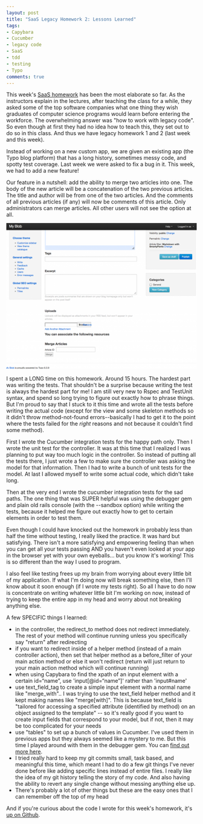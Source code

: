 ```yaml
---
layout: post
title: "SaaS Legacy Homework 2: Lessons Learned"
tags:
- Capybara
- Cucumber
- legacy code
- SaaS
- tdd
- testing
- Typo
comments: true
---
```


This week's <a href="https://www.edx.org/course/engineering-software-service-part-2-uc-berkeleyx-cs169-2x">SaaS homework</a> has been the most elaborate so far. As the instructors explain in the lectures, after teaching the class for a while, they asked some of the top software companies what one thing they wish graduates of computer science programs would learn before entering the workforce. The overwhelming answer was "how to work with legacy code". So even though at first they had no idea how to teach this, they set out to do so in this class. And thus we have legacy homework 1 and 2 (last week and this week).

Instead of working on a new custom app, we are given an existing app (the Typo blog platform) that has a long history, sometimes messy code, and spotty test coverage. Last week we were asked to fix a bug in it. This week, we had to add a new feature!

Our feature in a nutshell: add the ability to merge two articles into one. The body of the new article will be a concatenation of the two previous articles. The title and author will be from one of the two articles. And the comments of all previous articles (if any) will now be comments of this article. Only administrators can merge articles. All other users will not see the option at all.

<a href="images/typo_merge_feature.png"><img src="images/typo_merge_feature-sm.png" alt="picture of what the typo merge feature should look like" /></a>

I spent a LONG time on this homework. Around 15 hours. The hardest part was writing the tests. That shouldn't be a surprise because writing the test is always the hardest part for me! I am still very new to Rspec and TestUnit syntax, and spend so long trying to figure out exactly how to phrase things. But I'm proud to say that I stuck to it this time and wrote all the tests before writing the actual code (except for the view and some skeleton methods so it didn't throw method-not-found errors--basically I had to get it to the point where the tests failed for the <em>right</em> reasons and not because it couldn't find some method).

First I wrote the Cucumber integration tests for the happy path only. Then I wrote the unit test for the controller. It was at this time that I realized I was planning to put way too much logic in the controller. So instead of putting all the tests there, I just wrote a few to make sure the controller was asking the model for that information. Then I had to write a bunch of unit tests for the model. At last I allowed myself to write some actual code, which didn't take long.

Then at the very end I wrote the cucumber integration tests for the sad paths. The one thing that was SUPER helpful was using the debugger gem and plain old rails console (with the --sandbox option) while writing the tests, because it helped me figure out exactly how to get to certain elements in order to test them.

Even though I could have knocked out the homework in probably less than half the time without testing, I really liked the practice. It was hard but satisfying. There isn't a more satisfying and empowering feeling than when you can get all your tests passing AND you haven't even looked at your app in the browser yet with your own eyeballs... but you know it's working! This is so different than the way I used to program.

I also feel like testing frees up my brain from worrying about every little bit of my application. If what I'm doing now will break something else, then I'll know about it soon enough (if I wrote my tests right). So all I have to do now is concentrate on writing whatever little bit I'm working on now, instead of trying to keep the entire app in my head and worry about not breaking anything else.

A few SPECIFIC things I learned:
<ul>
	<li>in the controller, the redirect_to method does not redirect immediately. The rest of your method will continue running unless you specifically say "return" after redirecting</li>
	<li>if you want to redirect inside of a helper method (instead of a main controller action), then set that helper method as a before_filter of your main action method or else it won't redirect (return will just return to your main action method which will continue running)</li>
	<li>when using Capybara to find the xpath of an input element with a certain id=“name”, use 'input[@id=“name”]' rather than 'input#name'</li>
	<li>use text_field_tag to create a simple input element with a normal name like "merge_with".. I was trying to use the text_field helper method and it kept making names like "merge[with]". This is because text_field is "tailored for accessing a specified attribute (identified by method) on an object assigned to the template" -- so it's really good if you want to create input fields that correspond to your model, but if not, then it may be too complicated for your needs</li>
	<li>use "tables" to set up a bunch of values in Cucumber. I've used them in previous apps but they always seemed like a mystery to me. But this time I played around with them in the debugger gem. You can <a href="http://www.ruby-doc.org/gems/docs/d/davidtrogers-cucumber-0.6.2/Cucumber/Ast/Table.html">find out more here</a>.</li>
	<li>I tried really hard to keep my git commits small, task based, and meaningful this time, which meant I had to do a few git things I've never done before like adding specific lines instead of entire files. I really like the idea of my git history telling the story of my code. And also having the ability to revert any single change without messing anything else up.</li>
	<li>There's probably a lot of other things but these are the easy ones that I can remember off the top of my head</li>
</ul>
And if you're curious about the code I wrote for this week's homework, it's <a href="https://github.com/jimmylorunning/typo">up on Github</a>.